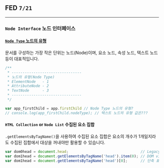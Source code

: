 ## FED `7/21`

---

### `Node Interface` 노드 인터페이스

#### [`Node Type` 노드의 유형](http://www.w3schools.com/jsref/prop_node_nodetype.asp)

문서를 구성하는 가장 작은 단위는 노드(Node)이며, 요소 노드, 속성 노드, 텍스트 노드 등이 대표적입니다.

```js
/**
 * --------------------------------
 * 노드의 유형(Node Type)
 * ElementNode   - 1
 * AttributeNode - 2
 * TextNode      - 3
 * --------------------------------
 */

var app_firstChild = app.firstChild // Node Type 노드의 유형?
// console.log(app_firstChild.nodeType); // 텍스트 노드의 유형 값은???
```

#### `HTML Collection` or `Node List` 수집된 요소 집합

`.getElementsByTagName()`을 사용하여 수집된 요소 집합은 요소의 개수가 1개일지라도 수집된 집합에서 대상을 꺼내야만 활용할 수 있습니다.

```js
var dom0head = document.head;                                 // Legacy HTML DOM v0
var dom1head = document.getElementsByTagName('head').item(0); // DOM v1
var dom1head = document.getElementsByTagName('head')[0];      // 단축 표기 활용
```